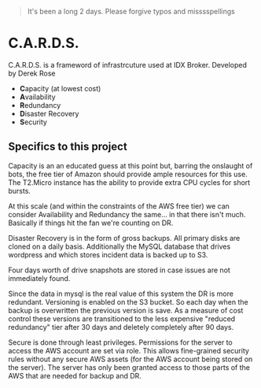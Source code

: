 > It's been a long 2 days. Please forgive typos and misssspellings

# C.A.R.D.S.

C.A.R.D.S. is a frameword of infrastrcuture used at IDX Broker. Developed by Derek Rose

  - **C**apacity (at lowest cost)
  - **A**vailability
  - **R**edundancy
  - **D**isaster Recovery
  - **S**ecurity

## Specifics to this project
Capacity is an an educated guess at this point but, barring the onslaught of bots, the free tier of Amazon should provide ample resources for this use. The T2.Micro instance has the ability to provide extra CPU cycles for short bursts.

At this scale (and within the constraints of the AWS free tier) we can consider Availability and Redundancy the same... in that there isn't much. Basically if things hit the fan we're counting on DR.

Disaster Recovery is in the form of gross backups. All primary disks are cloned on a daily basis. Additionally the MySQL database that drives wordpress and which stores incident data is backed up to S3.

Four days worth of drive snapshots are stored in case issues are not immediately found.

Since the data in mysql is the real value of this system the DR is more redundant. Versioning is enabled on the S3 bucket. So each day when the backup is overwritten the previous version is save. As a measure of cost control these versions are transitioned to the less expensive "reduced redundancy" tier after 30 days and deletely completely after 90 days.

Secure is done through least privileges. Permissions for the server to access the AWS account are set via role. This allows fine-grained security rules without any secure AWS assets (for the AWS account being stored on the server). The server has only been granted access to those parts of the AWS that are needed for backup and DR.